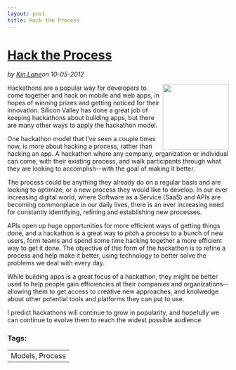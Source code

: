 ---layout: posttitle: Hack the Process---<h1 class="title"><a href="#" rel="bookmark" title="Hack the Process">Hack the Process</a></h1><i><span class="small">by</span> <a href="https://plus.google.com/106460238807821851374" rel="author">Kin Lane</a><span class="small">on</span> <span class="post-date">10-05-2012</span></i><p></p><p><img src="https://s3.amazonaws.com/kinlane-productions/gears-grey.jpeg" alt="" width="150" align="right" /></p>
<p>Hackathons are a popular way for developers to come together and hack on mobile and web apps, in hopes of winning prizes and getting noticed for their innovation. Silicon Valley has done a great job of keeping hackathons about building apps, but there are many other ways to apply the hackathon model.</p>
<p>One hackathon model that I&rsquo;ve seen a couple times now, is more about hacking a process, rather than hacking an app. A hackathon where any company, organization or individual can come, with their existing process, and walk participants through what they are looking to accomplish--with the goal of making it better.</p>
<p>The process could be anything they already do on a regular basis and are looking to optimize, or a new process they would like to develop. In our ever increasing digital world, where Software as a Service (SaaS) and APIs are becoming commonplace in our daily lives, there is an ever increasing need for constantly identifying, refining and establishing new processes.</p>
<p>APIs open up huge opportunities for more efficient ways of getting things done, and a hackathon is a great way to pitch a process to a bunch of new users, form teams and spend some time hacking together a more efficient way to get it done. The objective of this form of the hackathon is to refine a process and help make it better, using technology to better solve the problems we deal with every day.</p>
<p>While building apps is a great focus of a hackathon, they might be better used to help people gain efficiencies at their companies and organizations--allowing them to get access to creative new approaches, and knolwedge about other potential tools and platforms they can put to use. &nbsp;</p>
<p>I predict hackathons will continue to grow in popularity, and hopefully we can continue to evolve them to reach the widest possible audience. &nbsp;</p><h3>Tags:</h3><center><table cellpadding="5" cellspacing="5" width="90%" border="0"><tr><td>Models, Process</td></tr></table><br />